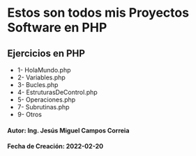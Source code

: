 # Estos son todos mis Proyectos Software en PHP


## Ejercicios en PHP

* 1- HolaMundo.php
* 2- Variables.php
* 3- Bucles.php
* 4- EstruturasDeControl.php
* 5- Operaciones.php
* 7- Subrutinas.php
* 9- Otros

#### Autor: Ing. Jesús Miguel Campos Correia
#### Fecha de Creación: 2022-02-20